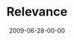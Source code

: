 ---
layout: message
category: message
series: "Roadmap For A Revolution"
title: "Relevance"
date: 2009-06-28-00-00
message_id: 569
sc-permalink-url: "http://soundcloud.com/crdschurch/relevance"
audio: "http://s3.amazonaws.com/crossroads-media/messages/audio/Roadmap7.mp3"
audio-duration: "33:07"
description: "Chuck Mingo discusses the importance of relevance in the revolution of the early church."
video: "http://s3.amazonaws.com/crossroads-media/messages/video/Roadmap7.mp4"
video-duration: "33:07"
yt-embed-url: "//www.youtube.com/embed/F0tJtCeDHo4"
video-image: "http://s3.amazonaws.com/crossroads-media/images/Roadmap7-still.jpg"
program: "http://s3.amazonaws.com/crossroads-media/documents/0627_28Program.pdf"
tag: 
 - mingo
 - relevance
 - paul
 - early-church
explicit: false
---
